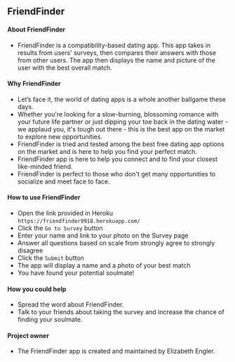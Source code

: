 ## FriendFinder

#### About FriendFinder
* FriendFinder is a compatibility-based dating app. This app takes in results from users' surveys, then compares their answers with those from other users. The app then displays the name and picture of the user with the best overall match.  

#### Why FriendFinder
*  Let’s face it, the world of dating apps is a whole another ballgame these days.
*  Whether you're looking for a slow-burning, blossoming romance with your future life partner or just dipping your toe back in the dating water - we applaud you, it's tough out there - this is the best app on the market to explore new opportunities.
*  FriendFinder is tried and tested among the best free dating app options on the market and is here to help you find your perfect match.
*  FriendFinder app is here to help you connect and to find your closest like-minded friend. 
*  FriendFinder is perfect to those who don't get many opportunities to socialize and meet face to face.
  
#### How to use FriendFinder
*  Open the link provided in Heroku ```https://friendfinder9918.herokuapp.com/``` 
*  Click the ```Go to Survey``` button
*  Enter your name and link to your photo on the Survey page
*  Answer all questions based on scale from strongly agree to strongly disagree
*  Click the ```Submit``` button
*  The app will display a name and a photo of your best match
*  You have found your potential soulmate!

#### How you could help
*  Spread the word about FriendFinder.
*  Talk to your friends about taking the survey and increase the chance of finding your soulmate.

#### Project owner
* The FriendFinder app is created and maintained by Elizabeth Engler. 